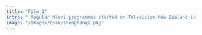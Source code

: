 ```yaml
---
title: "Film 1"
intro: " Regular Māori programmes started on Television New Zealand in 1980 with Koha, a weekly, 30 minute programme broadcast in English. It explored everything from social problems, tribal history, natural history, about weaponry, to the preparation of food, canoe history, carvings and their meanings, language and how it changed through time."
image: "/images/team/shenghanqi.png"
---
```

